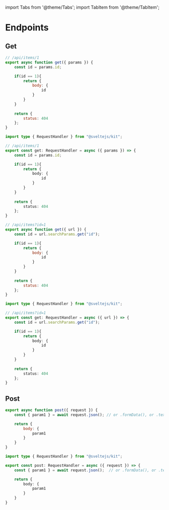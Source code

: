 import Tabs from '@theme/Tabs';
import TabItem from '@theme/TabItem';

# Endpoints

## Get

<Tabs>
<TabItem value="dynamic" label="Dynamic parameter" default>

<Tabs groupId="lang">
<TabItem value="js" label="js" default>


```js title="src/routes/api/items/[id].js"
// /api/items/1
export async function get({ params }) {
    const id = params.id;

    if(id == 1){
        return {
            body: {
                id
            }
        }
    }
    
    return {
        status: 404
    };
}
```

</TabItem>

<TabItem value="ts" label="ts">

```ts title="src/routes/api/items/[id].ts"
import type { RequestHandler } from "@sveltejs/kit";

// /api/items/1
export const get: RequestHandler = async ({ params }) => {
    const id = params.id;

    if(id == 1){
        return {
            body: {
                id
            }
        }
    }
    
    return {
        status: 404
    };
}
```

</TabItem>
</Tabs>
</TabItem>

<TabItem value="query" label="Query string">

<Tabs groupId="lang">
<TabItem value="js" label="js" default>

```js title="src/routes/api/items.js"
// /api/items?id=1
export async function get({ url }) {
    const id = url.searchParams.get("id");

    if(id == 1){
        return {
            body: {
                id
            }
        }
    }
    
    return {
        status: 404
    };
}
```

</TabItem>

<TabItem value="ts" label="ts">

```ts title="src/routes/api/items.ts"
import type { RequestHandler } from "@sveltejs/kit";

// /api/items?id=1
export const get: RequestHandler = async ({ url }) => {
    const id = url.searchParams.get("id");

    if(id == 1){
        return {
            body: {
                id
            }
        }
    }
    
    return {
        status: 404
    };
}
```

</TabItem>
</Tabs>

</TabItem>
</Tabs>

## Post

<Tabs groupId="lang">
<TabItem value="js" label="js" default>

```js title="src/routes/api/items.js"
export async function post({ request }) {
    const { param1 } = await request.json(); // or .formData(), or .text(), etc

    return {
        body: {
            param1
        }
    }
}
```

</TabItem>
<TabItem value="ts" label="ts">

```ts title="src/routes/api/items.ts"
import type { RequestHandler } from "@sveltejs/kit";

export const post: RequestHandler = async ({ request }) => {
    const { param1 } = await request.json();  // or .formData(), or .text(), etc

    return {
        body: {
            param1
        }
    }
}
```

</TabItem>
</Tabs>